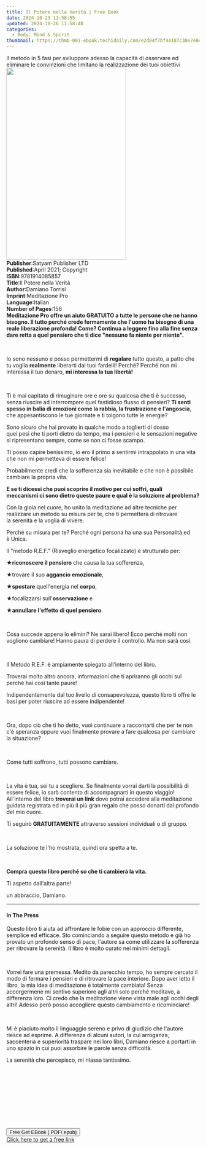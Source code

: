 ```yaml
---
title: Il Potere nella Verità | Free Book
date: 2024-10-23 11:58:55
updated: 2024-10-26 11:58:48
categories:
  - Body, Mind & Spirit
thumbnail: https://thmb-001-ebook.techidaily.com/e2d04f7bf44187c38e7e8ef13c2821ea5349d3b6033801fee71cdd372701ee40.jpg
---
```

<main id="book-container">
  <div class="flex flex-col">
    <div class="book-brief flex-1 py-6 px-4 sm:p-6 md:py-10 md:px-8">
      <!-- brief-->
      <div class="book-brief-main">
        Il metodo in 5 fasi per sviluppare adesso la capacità di osservare ed
        eliminare le convinzioni che limitano la realizzazione dei tuoi
        obiettivi
      </div>
    </div>
    <div
      class="book-meta-info flex-1 grid gap-4 col-start-1 col-end-3 row-start-1 sm:mb-6 sm:grid-cols-4 lg:gap-6 lg:col-start-2 lg:row-end-6 lg:row-span-6 lg:mb-0"
    >
      <div
        class="book-meta-info-left place-content-center mt-4 p-4 text-sm leading-6 col-start-2 col-span-2 dark:text-slate-400"
      >
        <img
          class="w-full h-500 object-cover rounded-lg sm:h-255 sm:col-span-2 lg:col-span-full"
          src="https://img-001-ebook.techidaily.com/19ba873868570957142669d611f6e4a7a41cdf6d8ebe482453d4a2fc7fc137fc.jpg"
          alt=""
          width="312"
          height="500"
        />
      </div>
      <div
        class="book-meta-info-right mt-2 col-start-1 row-start-2 col-span-3 self-center"
      >
        <!-- meta data  -->
        <div class="flex flex-col px-4 md:px-8">
          <div class="flex-1">
            <strong>Publisher</strong>:<span class="px-2"
              >Satyam Publisher LTD</span
            >
          </div>
          <div class="flex-1">
            <strong>Published</strong>:<span class="px-2"
              >April 2021; Copyright</span
            >
          </div>
          <div class="flex-1">
            <strong>ISBN</strong>:<span class="px-2">9781914085857</span>
          </div>
          <div class="flex-1">
            <strong>Title</strong>:<span class="px-2"
              >Il Potere nella Verità</span
            >
          </div>
          <div class="flex-1">
            <strong>Author</strong>:<span class="px-2">Damiano Torrisi</span>
          </div>
          <div class="flex-1">
            <strong>Imprint</strong>:<span class="px-2">Meditazione Pro</span>
          </div>
          <div class="flex-1">
            <strong>Language</strong>:<span class="px-2">Italian</span>
          </div>
          <div class="flex-1">
            <strong>Number of Pages</strong>:<span class="px-2">156</span>
          </div>
        </div>
      </div>
    </div>
    <div class="book-description flex-1 py-6 px-4 sm:p-6 md:py-10 md:px-8">
      <div class="book-description-main">
        <div accordion-content="" id="description">
          <strong
            >Meditazione Pro offre un aiuto GRATUITO a tutte le persone che ne
            hanno bisogno. Il tutto perché crede fermamente che l'uomo ha
            bisogno di una reale liberazione profonda! Come? Continua a leggere
            fino alla fine senza dare retta a quel pensiero che ti dice "nessuno
            fa niente per niente".</strong
          >
          <p><br /></p>
          <p>
            Io sono&nbsp;nessuno&nbsp;e posso permettermi
            di&nbsp;<strong>regalare&nbsp;</strong>tutto questo, a patto che tu
            voglia&nbsp;<strong>realmente</strong>&nbsp;liberarti dai tuoi
            fardelli!&nbsp;Perché?&nbsp;Perché non mi interessa il tuo
            denaro,&nbsp;<strong>mi interessa la tua libertà!</strong>
          </p>
          <p>&nbsp;</p>
          <p>
            Ti è mai capitato di<strong>&nbsp;</strong>rimuginare ore e
            ore&nbsp;su qualcosa che ti è successo, senza riuscire ad
            interrompere quel fastidioso&nbsp;flusso di pensieri?&nbsp;<strong
              >Ti senti spesso in balia di&nbsp;emozioni&nbsp;come la rabbia, la
              frustrazione e l'angoscia</strong
            >, che appesantiscono le tue giornate e ti tolgono tutte
            le&nbsp;energie?
          </p>
          <p>
            Sono sicuro che hai provato in qualche modo a toglierti di dosso
            quei&nbsp;pesi&nbsp;che ti porti dietro da tempo, ma i pensieri e le
            sensazioni negative si ripresentano sempre, come se non ci
            fosse&nbsp;scampo.&nbsp;
          </p>
          <p>
            Ti posso capire benissimo, io ero il primo a
            sentirmi&nbsp;intrappolato<strong>&nbsp;</strong>in una vita che non
            mi permetteva di essere felice!
          </p>
          <p>
            Probabilmente credi che la sofferenza sia inevitabile e che non è
            possibile cambiare la propria vita.&nbsp;
          </p>
          <p>
            <strong
              >E se ti dicessi che puoi scoprire il&nbsp;motivo&nbsp;per cui
              soffri,&nbsp;quali meccanismi&nbsp;ci sono dietro queste paure e
              qual è la&nbsp;soluzione&nbsp;al problema?</strong
            >
          </p>
          <p>
            Con la gioia nel cuore, ho unito la meditazione ad altre tecniche
            per realizzare un&nbsp;metodo su misura per te, che ti permetterà di
            ritrovare la&nbsp;serenità e la voglia di vivere.&nbsp;
          </p>
          <p>
            Perché su misura per te? Perché ogni persona ha una
            sua&nbsp;Personalità&nbsp;ed è&nbsp;Unica.
          </p>
          <p>
            Il "metodo R.E.F."&nbsp;(Risveglio energetico focalizzato)
            è&nbsp;strutturato&nbsp;per<strong>:</strong>
          </p>
          <p>
            <strong>★riconoscere&nbsp;il pensiero&nbsp;</strong>che causa la tua
            sofferenza,
          </p>
          <p>
            ★trovare il
            suo&nbsp;<strong>aggancio&nbsp;emozionale</strong>,&nbsp;
          </p>
          <p>
            <strong>★spostare</strong>&nbsp;quell'energia
            nel&nbsp;<strong>corpo</strong>,
          </p>
          <p>★focalizzarsi sull'<strong>osservazione</strong>&nbsp;e&nbsp;</p>
          <p><strong>★annullare&nbsp;l'effetto di quel pensiero</strong>.</p>
          <p><br /></p>
          <p>
            Cosa succede appena lo elimini? Ne sarai libero! Ecco perché molti
            non vogliono&nbsp;cambiare! Hanno paura di perdere il controllo. Ma
            non sarà così.
          </p>
          <p><br /></p>
          <p>Il Metodo R.E.F. è ampiamente spiegato all'interno del libro.</p>
          <p>
            Troverai molto altro ancora, informazioni che ti apriranno gli occhi
            sul perché hai così tante paure!
          </p>
          <p>
            Indipendentemente dal tuo livello di consapevolezza, questo libro ti
            offre le basi per poter riuscire ad essere indipendente!
          </p>
          <p><br /></p>
          <p>
            Ora, dopo ciò che ti ho detto, vuoi continuare a raccontarti che per
            te non c'è&nbsp;speranza&nbsp;oppure vuoi finalmente provare a fare
            qualcosa per&nbsp;cambiare la situazione?
          </p>
          <p><br /></p>
          <p>Come tutti soffrono, tutti possono cambiare.</p>
          <p><br /></p>
          <p>
            La vita è tua, sei tu a scegliere.&nbsp;Se finalmente vorrai darti
            la possibilità di essere&nbsp;felice, io sarò contento di
            accompagnarti in questo viaggio! All'interno del libro&nbsp;<strong
              >troverai un link</strong
            >&nbsp;dove potrai accedere alla&nbsp;meditazione guidata
            registrata&nbsp;ed in più&nbsp;il più gran regalo che posso donarti
            dal profondo del mio cuore.
          </p>
          <p>
            Ti seguirò&nbsp;<strong>GRATUITAMENTE&nbsp;</strong>attraverso
            sessioni individuali o di gruppo.
          </p>
          <p><br /></p>
          <p>
            La soluzione te l'ho mostrata,&nbsp;quindi&nbsp;ora spetta a te.
          </p>
          <p><br /></p>
          <p>
            <strong
              >Compra questo libro perché so che ti cambierà la vita.</strong
            >
          </p>
          <p>Ti aspetto dall'altra parte!</p>
          <p>un abbraccio, Damiano.</p>
        </div>
        <div class="accordion-fader"></div>
      </div>
    </div>
    <div class="book-excerpts flex-1 py-6 px-4 sm:p-6 md:py-10 md:px-8">
      <!-- excerpts-->
      <div class="book-excerpts-main">
        <hr />
        <h4 class="placeholder placeholder-heading">
          <span>In The Press</span>
        </h4>
        <p></p>
        <p>
          <span style="color: rgba(15, 17, 17, 1)"
            >Questo libro ti aiuta ad affrontare le fobie con un approccio
            differente, semplice ed efficace. Sto cominciando a seguire questo
            metodo e già ho provato un profondo senso di pace, l'autore sa come
            utilizzare la sofferenza per ritrovare la serenità. Il libro è molto
            curato nei minimi dettagli.</span
          >
        </p>
        <p><br /></p>
        <p>
          <span style="color: rgba(15, 17, 17, 1)"
            >Vorrei fare una premessa. Medito da parecchio tempo, ho sempre
            cercato il modo di fermare i pensieri e di ritrovare la pace
            interiore. Dopo aver letto il libro, la mia idea di meditazione è
            totalmente cambiata! Senza accorgermene mi sentivo superiore agli
            altri solo perché meditavo, a differenza loro. Ci credo che la
            meditazione viene vista male agli occhi degli altri! Adesso però
            posso accogliere questo cambiamento e ricominciare!</span
          >
        </p>
        <p><br /></p>
        <p>
          <span style="color: rgba(15, 17, 17, 1)"
            >Mi è piaciuto molto il linguaggio sereno e privo di giudizio che
            l'autore riesce ad esprime. A differenza di alcuni autori, la cui
            arroganza, saccenteria e superiorità traspare nei loro libri,
            Damiano riesce a portarti in uno spazio in cui puoi assorbire le
            parole senza difficoltà.</span
          >
        </p>
        <p>
          <span style="color: rgba(15, 17, 17, 1)"
            >La serenità che percepisco, mi rilassa tantissimo.</span
          >
        </p>
        <p><br /></p>
        <p><br /></p>
        <p><br /></p>
        <p><br /></p>
        <p><br /></p>
        <p></p>
      </div>
    </div>
    <div
      class="book-about-author flex-1 py-6 px-4 sm:p-6 md:py-10 md:px-8"
    ></div>
    <div class="book-free-get flex-1 py-6 px-4 sm:p-6 md:py-10 md:px-8">
      <button
        id="btn-free-get"
        class="bg-blue-500 hover:bg-blue-700 text-white font-bold py-2 px-4 rounded"
      >
        Free Get EBook (.PDF/.epub)
      </button>
      <div id="countdown-display" class="px-2 text-lg mt-2"></div>
      <a
        id="free-link"
        class="hidden bg-blue-500 hover:bg-blue-700 text-white font-bold py-2 px-4 rounded"
        href="https://www.ebooks.com/en-us/book/210267439/il-potere-nella-verit/damiano-torrisi/"
        target="_blank"
        >Click here to get a free link</a
      >
    </div>
    <script>
      let countdownTime = 0;
      let countdownInterval = null;
      document
        .getElementById('btn-free-get')
        .addEventListener('click', startCountdown);
      function startCountdown() {
        countdownTime = new Date().getTime() + 60000 * 3;
        countdownInterval = setInterval(updateCountdown, 1000);
        document.getElementById('btn-free-get').disabled = true;
        document
          .getElementById('btn-free-get')
          .classList.add('bg-gray-500', 'cursor-not-allowed');
      }
      function updateCountdown() {
        let currentTime = new Date().getTime();
        let timeLeft = countdownTime - currentTime;
        let secondsLeft = Math.floor(timeLeft / 1000);
        document.getElementById('countdown-display').innerHTML =
          `Remaining time: ${secondsLeft} seconds.`;
        if (secondsLeft <= 0) {
          clearInterval(countdownInterval);
          document.getElementById('btn-free-get').classList.add('hidden');
          document.getElementById('free-link').classList.remove('hidden');
          document.getElementById('countdown-display').innerHTML = '';
        }
      }
    </script>
  </div>
</main>
